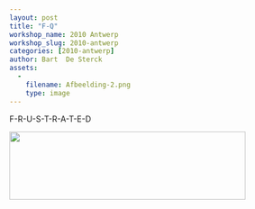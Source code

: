 ```yaml
---
layout: post
title: "F-Q"
workshop_name: 2010 Antwerp
workshop_slug: 2010-antwerp
categories: [2010-antwerp]
author: Bart  De Sterck
assets:
  -
    filename: Afbeelding-2.png
    type: image
---
```

F-R-U-S-T-R-A-T-E-D

<a href="http://workshops.nodebox.net/2010-2/wp-content/uploads/2010/02/Afbeelding-2.png"><img class="aligncenter size-full wp-image-270" src="http://workshops.nodebox.net/2010-2/wp-content/uploads/2010/02/Afbeelding-2.png" alt="" width="419" height="121" /></a>
